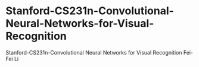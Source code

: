 # Stanford-CS231n-Convolutional-Neural-Networks-for-Visual-Recognition
Stanford-CS231n-Convolutional Neural Networks for Visual Recognition Fei-Fei Li
